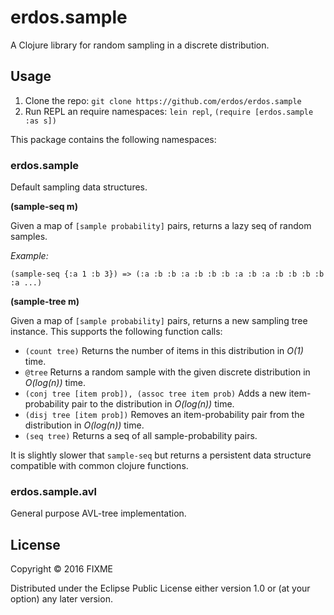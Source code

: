 # erdos.sample

A Clojure library for random sampling in a discrete distribution.

## Usage

1. Clone the repo: `git clone https://github.com/erdos/erdos.sample`
2. Run REPL an require namespaces: `lein repl`, `(require [erdos.sample :as s])`

This package contains the following namespaces:

### erdos.sample

Default sampling data structures.

**(sample-seq m)**

Given a map of `[sample probability]` pairs, returns a lazy seq
of random samples.

*Example:*

`(sample-seq {:a 1 :b 3}) => (:a :b :b :a :b :b :b :a :b :a :b :b :b :b :a ...)`

**(sample-tree m)**

Given a map of `[sample probability]` pairs, returns a new sampling tree instance. This supports the following function calls:

 - `(count tree)` Returns the number of items in this distribution in _O(1)_ time.
 - `@tree` Returns a random sample with the given discrete distribution in _O(log(n))_ time.
 - `(conj tree [item prob]), (assoc tree item prob)` Adds a new item-probability pair to the distribution in _O(log(n))_ time.
 - `(disj tree [item prob])` Removes an item-probability pair from the distribution in _O(log(n))_ time.
 - `(seq tree)` Returns a seq of all sample-probability pairs.

It is slightly slower that `sample-seq` but returns a persistent data structure compatible with common clojure functions.


### erdos.sample.avl

General purpose AVL-tree implementation.


## License

Copyright © 2016 FIXME

Distributed under the Eclipse Public License either version 1.0 or (at
your option) any later version.
